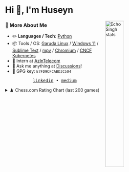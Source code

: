 # Hi 👋, I'm Huseyn

<picture>
    <img align="right" width="35%" src="http://github-profile-summary-cards.vercel.app/api/cards/stats?username=EchoSingh&theme=tokyonight" alt="EchoSingh stats">
</picture>

### 👾 More About Me

-   ✏️ **Languages / Tech:** [Python](https://github.com/SherlockH0olms?tab=repositories&q=&type=&language=python&sort=)
-   📦 Tools / OS: [Garuda Linux](https://garudalinux.org/) / [Windows 11](https://www.microsoft.com/windows/) / [Sublime Text](https://www.sublimetext.com/) / [mpv](https://mpv.io/) / [Chromium](https://www.chromium.org/) / [CNCF Kubernetes](https://kubernetes.io/)
-   💼 Intern at [AzInTelecom](https://azintelecom.az/az)
-   💬 Ask me anything at [Discussions](https://github.com/EchoSingh/EchoSingh/discussions/new/choose)!
-   🔐 GPG key: `E7FD9CFCABD3C504`

<p align="center">
  <samp>
    <a href="https://www.linkedin.com/in/h%C3%BCseyn-q%C9%99mb%C9%99rli-b09a23374/">linkedin</a> •
    <a href="https://medium.com/@huseyn.qemberli21">medium</a>
  </samp>
</p>

<details>
<summary>♟️ Chess.com Rating Chart (last 200 games)</summary>

<!-- START_RATING_GRAPH:chess.com -->
Chess.com rating chart for the last 200 games:

```ascii
1006 ┤                                                                                                                                                                                  ╭╮
 981 ┤                                                                                                                                                                                 ╭╯│
 957 ┤                                                                                                                                                                            ╭╮  ╭╯ │ ╭───╮
 932 ┤                                                                                                                                                                            ││  │  │ │   │
 908 ┤                                                                                                                                                                            │╰╮╭╯  ╰╮│   │
 883 ┤         ╭──╮                                                              ╭──╮                 ╭─╮  ╭──╮╭────╮          ╭╮╭╮                   ╭╮                 ╭───╮    │ ╰╯    ╰╯   │
 859 ┤       ╭─╯  │                                                              │  ╰──╮              │ ╰──╯  ╰╯    ╰────╮  ╭──╯╰╯│        ╭╮     ╭╮╭─╯╰────╮╭────╮╭╮╭───╯   ╰╮   │            │
 834 ┤      ╭╯    │           ╭─╮╭╮      ╭╮                                      │     ╰─────╮        │                  ╰──╯     │╭╮     ╭╯╰╮  ╭─╯╰╯       ╰╯    ╰╯╰╯        ╰╮ ╭╯            │
 810 ┼─╮╭╮ ╭╯     │      ╭╮╭──╯ ╰╯╰──────╯│        ╭────╮╭╮╭╮╭╮                  │           ╰──╮╭────╯                           ╰╯╰╮   ╭╯  ╰──╯                              │╭╯             │
 785 ┤ ╰╯╰─╯      │ ╭────╯╰╯              ╰────────╯    ╰╯╰╯╰╯╰───╮  ╭───────────╯              ╰╯                                   ╰───╯                                     ╰╯              │
 761 ┤            ╰─╯                                             ╰──╯                                                                                                                         │          ╭──
 736 ┤                                                                                                                                                                                         │  ╭╮╭─────╯
 712 ┤                                                                                                                                                                                         ╰──╯╰╯
 687 ┤
